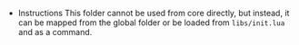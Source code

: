 * Instructions
    This folder cannot be used from core directly,
    but instead, it can be mapped from the global folder
    or be loaded from `libs/init.lua` and as a command.

